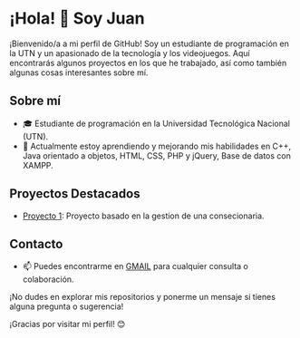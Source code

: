   # ¡Hola! 👋 Soy Juan  

¡Bienvenido/a a mi perfil de GitHub! Soy un estudiante de programación en la UTN y un apasionado de la tecnología y los videojuegos. Aquí encontrarás algunos proyectos en los que he trabajado, así como también algunas cosas interesantes sobre mí.

## Sobre mí
- 🎓 Estudiante de programación en la Universidad Tecnológica Nacional (UTN).
- 🌱 Actualmente estoy aprendiendo y mejorando mis habilidades en C++, Java orientado a objetos, HTML, CSS, PHP y jQuery, Base de datos con XAMPP.

## Proyectos Destacados
- [Proyecto 1](https://github.com/mqzjuan/Consecionaria.git): Proyecto basado en la gestion de una consecionaria.


## Contacto
- 📫 Puedes encontrarme en [GMAIL](mjuanma95@gmail.com) para cualquier consulta o colaboración.

¡No dudes en explorar mis repositorios y ponerme un mensaje si tienes alguna pregunta o sugerencia!

¡Gracias por visitar mi perfil! 😊
